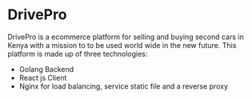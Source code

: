 # DrivePro 
DrivePro is a ecommerce platform for selling and buying second cars in Kenya with a mission to to be used world wide in the new future.
This platform is made up of three technologies:
* Golang Backend
* React js Client
* Nginx for load balancing, service static file and a reverse proxy


